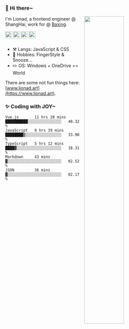 ### 👋 Hi there~

[<img align="right" width="50%" src="https://github-readme-stats.vercel.app/api?username=Lionad-Morotar&show_icons=true">](https://metrics.lecoq.io/ouuan?template=classic)

I'm Lionad, a frontend engineer @ ShangHai, work for @ [Baxing](https://github.com/baixing).

<a href="https://www.lionad.art">
  <img align="left" alt="lionad-art" width="22px" src="https://cdn.jsdelivr.net/npm/simple-icons@3.1.0/icons/wordpress.svg" />
</a>
<a href="#1806234223">
  <img align="left" alt="1806234223" width="22px" src="https://cdn.jsdelivr.net/npm/simple-icons@3.1.0/icons/tencentqq.svg" />
</a>
<a href="https://www.zhihu.com/people/Lionad">
  <img align="left" alt="132yse" width="22px" src="https://cdn.jsdelivr.net/npm/simple-icons@3.1.0/icons/zhihu.svg" />
</a>
<a href="https://github.com/Lionad-Morotar">
  <img align="left" alt="yisar" width="22px" src="https://cdn.jsdelivr.net/npm/simple-icons@3.1.0/icons/github.svg" />
</a>

<br />
<br />

- ⚒️ Langs: JavaScript & CSS
- 🎨 Hobbies: FingerStyle & Snooze...
- ✏️ OS: Windows + OneDrive == World

There are some not fun things here: [www.lionad.art](https://www.lionad.art).

### ✨ Coding with JOY~

<!--START_SECTION:waka-->
```text
Vue.js       11 hrs 28 mins  ██████████░░░░░░░░░░░░░░░   40.32 % 
JavaScript   9 hrs 39 mins   ████████▒░░░░░░░░░░░░░░░░   33.90 % 
TypeScript   5 hrs 12 mins   ████▓░░░░░░░░░░░░░░░░░░░░   18.31 % 
Markdown     43 mins         ▓░░░░░░░░░░░░░░░░░░░░░░░░   02.52 % 
JSON         36 mins         ▓░░░░░░░░░░░░░░░░░░░░░░░░   02.17 % 
```
<!--END_SECTION:waka-->
